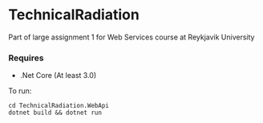 # TechnicalRadiation

Part of large assignment 1 for Web Services course at Reykjavik University

### Requires
- .Net Core (At least 3.0)

To run:
```
cd TechnicalRadiation.WebApi
dotnet build && dotnet run
```
